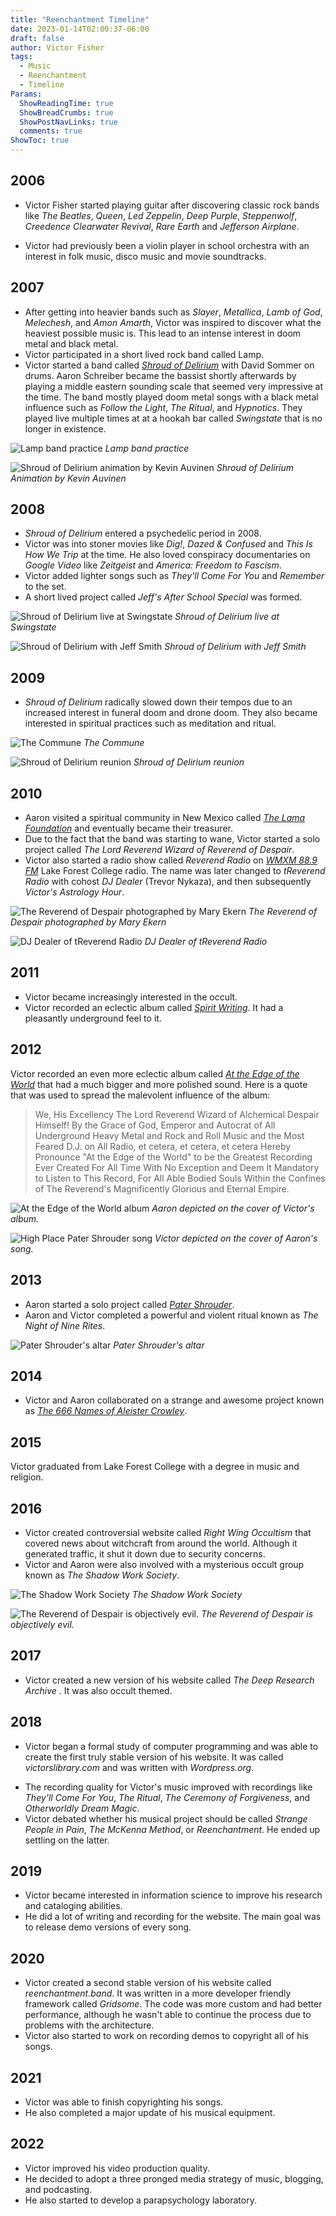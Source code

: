 ```yaml
---
title: "Reenchantment Timeline"
date: 2023-01-14T02:00:37-06:00
draft: false
author: Victor Fisher
tags:
  - Music
  - Reenchantment
  - Timeline
Params:
  ShowReadingTime: true
  ShowBreadCrumbs: true
  ShowPostNavLinks: true
  comments: true
ShowToc: true
---
```


## 2006
- Victor Fisher started playing guitar after discovering classic rock bands like *The Beatles*, *Queen*, *Led Zeppelin*, *Deep Purple*, *Steppenwolf*, *Creedence Clearwater Revival*, *Rare Earth* and *Jefferson Airplane*.

- Victor had previously been a violin player in school orchestra with an interest in folk music, disco music and movie soundtracks.

## 2007

- After getting into heavier bands such as *Slayer*, *Metallica*, *Lamb of God*, *Melechesh*, and *Amon Amarth*, Victor was inspired to discover what the heaviest possible music is. This lead to an intense interest in doom metal and black metal.
- Victor participated in a short lived rock band called Lamp.
- Victor started a band called *[Shroud of Delirium](https://reenchantment.bandcamp.com/album/the-former-shroud-of-delirium)* with David Sommer on drums. Aaron Schreiber became the bassist shortly afterwards by playing a middle eastern sounding scale that seemed very impressive at the time. The band mostly played doom metal songs with a black metal influence such as *Follow the Light*, *The Ritual*, and *Hypnotics*. They played live multiple times at at a hookah bar called *Swingstate* that is no longer in existence.

![Lamp band practice](../../lamp-band.jpg "Lamp band practice")
*Lamp band practice*

![Shroud of Delirium animation by Kevin Auvinen](../../shroud-of-delirium-animation.gif "Shroud of Delirium animation by Kevin Auvinen")
*Shroud of Delirium Animation by Kevin Auvinen*

## 2008

- *Shroud of Delirium* entered a psychedelic period in 2008.
- Victor was into stoner movies like *Dig!*, *Dazed & Confused* and *This Is How We Trip* at the time. He also loved conspiracy documentaries on *Google Video* like *Zeitgeist* and *America: Freedom to Fascism*.
- Victor added lighter songs such as *They'll Come For You* and *Remember* to the set.
- A short lived project called *Jeff's After School Special* was formed.

![Shroud of Delirium live at Swingstate](../../shroud-of-delirium-live-swingstate-shirtless.jpg "Shroud of Delirium live at Swingstate")
*Shroud of Delirium live at Swingstate*

![Shroud of Delirium with Jeff Smith](../../shroud-of-delirium-with-jeff.jpg "Shroud of Delirium with Jeff Smith")
*Shroud of Delirium with Jeff Smith*

## 2009

- *Shroud of Delirium* radically slowed down their tempos due to an increased interest in funeral doom and drone doom.
They also became interested in spiritual practices such as meditation and ritual.

![The Commune](../../the-commune.jpg "The Commune")
*The Commune*

![Shroud of Delirium reunion](../../shroud-of-delirium-reunion.jpg "Shroud of Delirium reunion")
*Shroud of Delirium reunion*

## 2010

- Aaron visited a spiritual community in New Mexico called *[The Lama Foundation](https://www.lamafoundation.org/)* and eventually became their treasurer.
- Due to the fact that the band was starting to wane, Victor started a solo project called *The Lord Reverend Wizard of Reverend of Despair*.
- Victor also started a radio show called *Reverend Radio* on *[WMXM 88.9 FM](https://wmxm.org/)* Lake Forest College radio. The name was later changed to *tReverend Radio* with cohost *DJ Dealer* (Trevor Nykaza), and then subsequently *Victor's Astrology Hour*.

![The Reverend of Despair photographed by Mary Ekern](../../reverend-of-despair-forest.jpg "The Reverend of Despair photographed by Mary Ekern")
*The Reverend of Despair photographed by Mary Ekern*

![DJ Dealer of tReverend Radio](../../dj-dealer.jpg "DJ Dealer of tReverend Radio")
*DJ Dealer of tReverend Radio*

## 2011

- Victor became increasingly interested in the occult.
- Victor recorded an eclectic album called *[Spirit Writing](https://reenchantment.bandcamp.com/album/spirit-writing)*. It had a pleasantly underground feel to it.

## 2012

Victor recorded an even more eclectic album called *[At the Edge of the World](https://reenchantment.bandcamp.com/album/at-the-edge-of-the-world)* that had a much bigger and more polished sound.
Here is a quote that was used to spread the malevolent influence of the album:

> We, His Excellency The Lord Reverend Wizard of Alchemical Despair Himself! By the Grace of God, Emperor and Autocrat of All Underground Heavy Metal and Rock and Roll Music and the Most Feared D.J. on All Radio, et cetera, et cetera, et cetera Hereby Pronounce "At the Edge of the World" to be the Greatest Recording Ever Created For All Time With No Exception and Deem It Mandatory to Listen to This Record, For All Able Bodied Souls Within the Confines of The Reverend's Magnificently Glorious and Eternal Empire.

![At the Edge of the World album](../../at-the-edge-of-the-world-album.jpg "At the Edge of the World album")
*Aaron depicted on the cover of Victor's album.*

![High Place Pater Shrouder song](../../high-places-pater-shrouder-song.jpg "High Place Pater Shrouder song")
*Victor depicted on the cover of Aaron's song.*

## 2013

- Aaron started a solo project called *[Pater Shrouder](https://patershrouder.bandcamp.com/)*.
- Aaron and Victor completed a powerful and violent ritual known as *The Night of Nine Rites*.

![Pater Shrouder's altar](../../shadow-work-album.jpg "Pater Shrouder's altar")
*Pater Shrouder's altar*

## 2014

- Victor and Aaron collaborated on a strange and awesome project known as *[The 666 Names of Aleister Crowley](https://patershrouder.bandcamp.com/track/666-names-of-aleister-crowley-demos)*.

## 2015

Victor graduated from Lake Forest College with a degree in music and religion.

## 2016

- Victor created controversial website called *Right Wing Occultism* that covered news about witchcraft from around the world. Although it generated traffic, it shut it down due to security concerns.
- Victor and Aaron were also involved with a mysterious occult group known as *The Shadow Work Society*.

![The Shadow Work Society](../../strange-people-in-pain.jpg "The Shadow Work Society")
*The Shadow Work Society*

![The Reverend of Despair is objectively evil.](../../reverend-of-despair-evil.jpg "The Reverend of Despair is objectively evil.")
*The Reverend of Despair is objectively evil.*

## 2017

- Victor created a new version of his website called *The Deep Research Archive* . It was also occult themed.

## 2018

* Victor began a formal study of computer programming and was able to create the first truly stable version of his website. It was called *victorslibrary.com* and was written with *Wordpress.org*.
- The recording quality for Victor's music improved with recordings like *They'll Come For You*, *The Ritual*, *The Ceremony of Forgiveness*, and *Otherworldly Dream Magic*.
- Victor debated whether his musical project should be called *Strange People in Pain*, *The McKenna Method*, or *Reenchantment*. He ended up settling on the latter.

## 2019

- Victor became interested in information science to improve his research and cataloging abilities.
- He did a lot of writing and recording for the website. The main goal was to release demo versions of every song.

## 2020

- Victor created a second stable version of his website called *reenchantment.band*. It was written in a more developer friendly framework called *Gridsome*. The code was more custom and had better performance, although he wasn't able to continue the process due to problems with the architecture.
- Victor also started to work on recording demos to copyright all of his songs.

## 2021

- Victor was able to finish copyrighting his songs.
- He also completed a major update of his musical equipment.

## 2022

- Victor improved his video production quality.
- He decided to adopt a three pronged media strategy of music, blogging, and podcasting.
- He also started to develop a parapsychology laboratory.